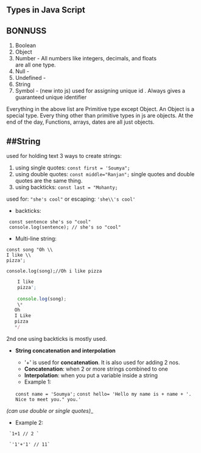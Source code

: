 ## Types in Java Script

**BONNUSS**
---
 1. Boolean
 2. Object
 3. Number - All numbers like integers, decimals, and floats         
             are all one type.
 4. Null -
 5. Undefined -
 6. String
 7. Symbol - (new into js) used for assigning unique id . 
             Always gives a guaranteed unique identifier
             
Everything in the above list are Primitive type except Object. 
An Object is a special type.
Every thing other than primitive types in js are objects.
At the end of the day, Functions, arrays, dates are all just objects.

##String
---
  used for holding text
  3 ways to create strings:
   1. using single quotes:
   `const first = 'Soumya";`
   2. using double quotes:
    `const middle="Ranjan";`
    single quotes and double quotes are the same thing.
   3. using backticks:
 ```const last = "Mohanty;```

   used for: `"she's cool"`
   or escaping: `'she\\'s cool'`
   
 -  backticks:
   
   ```
    const sentence she's so "cool"
    console.log(sentence); // she's so "cool"
```

 -  Multi-line string:

  ```
  const song "Oh \\
  I like \\
  pizza';
  
  console.log(song);//Oh i like pizza
```
     
  ``` javascript const song = "Oh
      I like
      pizza';
      
      console.log(song);
      \*
     Oh
     I Like
     pizza
     */
   ```
  2nd one using backticks is mostly used.
  
- **String concatenation and interpolation**
   -  '+' is used for **concatenation**. It is also used for adding 2 nos.
   -  **Concatenation**: when 2 or more strings combined to one
   -  **Interpolation**: when you put a variable inside a string
   -  Example 1:  
   
   `const name = 'Soumya';`
   `const hello= 'Hello my name is + name + '. Nice to meet you." you.'`

_(can use double or single quotes)__
   -  Example 2:
    
     `1+1 // 2 `

     `'1'+'1' // 11`  
